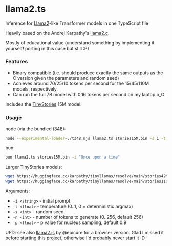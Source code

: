 # llama2.ts
Inference for [Llama2]-like Transformer models in one TypeScript file

Heavily based on the Andrej Karpathy's [llama2.c].

Mostly of educational value (understand something by implementing it yourself! porting in this case but still :P)

### Features
- Binary compatible (i.e. should produce exactly the same outputs as the C version given the parameters and random seed)
- Achieves around 70/25/10 tokens per second for the 15/45/110M models, respectively.
- Can run the full 7B model with 0.16 tokens per second on my laptop o_O

Includes the [TinyStories] 15M model.

### Usage

node (via the bundled [t348]):
```sh
node --experimental-loader=./t348.mjs llama2.ts stories15M.bin -s 1 -t 0 -i "Once upon a time"
```

bun:
```sh
bun llama2.ts stories15M.bin -i "Once upon a time"
```

Larger TinyStories models:
```sh
wget https://huggingface.co/karpathy/tinyllamas/resolve/main/stories42M.bin
wget https://huggingface.co/karpathy/tinyllamas/resolve/main/stories110M.bin
```

Arguments:
- `-i <string>` - initial prompt
- `-t <float>` - temperature (0..1, 0 = deterministic argmax)
- `-s <int>` - random seed
- `-n <int>` - number of tokens to generate (0..256, default 256)
- `-p <float>` - p value for nucleus sampling, default 0.9

UPD: see also [llama2.js] by @epicure for a browser version. Glad I missed it before starting this project, otherwise I'd probably never start it :D

[t348]: https://github.com/wizzard0/t348-loader
[TinyStories]: https://arxiv.org/abs/2305.07759
[llama2.c]: https://github.com/karpathy/llama2.c
[Llama2]: https://ai.meta.com/llama/
[llama2.js]: https://github.com/epicure/llama2.js
